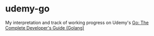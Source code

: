 # udemy-go

My interpretation and track of working progress on Udemy's [Go: The Complete Developer's Guide (Golang)](https://www.udemy.com/go-the-complete-developers-guide/) 
